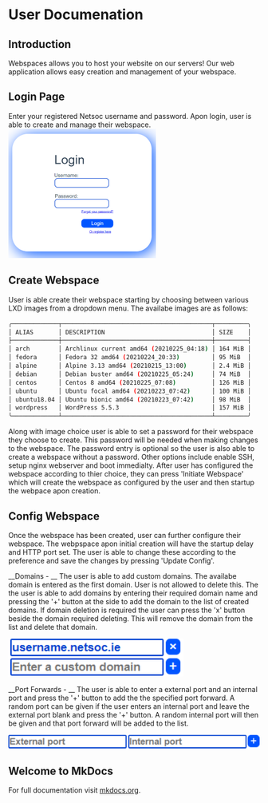 # User Documenation

## Introduction
Webspaces allows you to host your website on our servers! Our web application allows easy creation and management
of your webspace.

## Login Page
Enter your registered Netsoc username and password. Apon login, user is able to create and manage their webspace.
![loginPage](assets/loginPage.png)

## Create Webspace
User is able create their webspace starting by choosing between various LXD images from a dropdown menu. The availabe images are as 
follows:
```bash
╭─────────────┬──────────────────────────────────────────┬─────────╮
│ ALIAS       │ DESCRIPTION                              │ SIZE    │
├─────────────┼──────────────────────────────────────────┼─────────┤
│ arch        │ Archlinux current amd64 (20210225_04:18) │ 164 MiB │
│ fedora      │ Fedora 32 amd64 (20210224_20:33)         │ 95 MiB  │
│ alpine      │ Alpine 3.13 amd64 (20210215_13:00)       │ 2.4 MiB │
│ debian      │ Debian buster amd64 (20210225_05:24)     │ 74 MiB  │
│ centos      │ Centos 8 amd64 (20210225_07:08)          │ 126 MiB │
│ ubuntu      │ Ubuntu focal amd64 (20210223_07:42)      │ 100 MiB │
│ ubuntu18.04 │ Ubuntu bionic amd64 (20210223_07:42)     │ 98 MiB  │
│ wordpress   │ WordPress 5.5.3                          │ 157 MiB │
╰─────────────┴──────────────────────────────────────────┴─────────╯
```
Along with image choice user is able to set a password for their webspace they choose to create. This password will be needed when 
making changes to the webspace. The password entry is optional so the user is also able to create a webspace without a password.
Other options include enable SSH, setup nginx webserver and boot immedialty. After user has configured the webspace according to thier 
choice, they can press 'Initiate Webspace' which will create the webspace as configured by the user and then startup the webpace apon 
creation.

## Config Webspace
Once the webspace has been created, user can further configure their webspace.
The webpspace apon initial creation will have the startup delay and HTTP port set. The user is able to change these according to the  
preference and save the changes by pressing 'Update Config'.

__Domains - __
The user is able to add custom domains. The availabe domain is entered as the first domain. User is not allowed to delete this. 
The the user is able to add domains by entering their required domain name and pressing the '+' button at the side to add the domain 
to the list of created domains.
If domain deletion is required the user can press the 'x' button beside the domain required deleting. This will remove the domain from 
the list and delete that domain.

![customDomains](assets/customDomains.png)

__Port Forwards - __
The user is able to enter a external port and an internal port and press the '+' button to add the the specified port forward.
A random port can be given if the user enters an internal port and leave the external port blank and press the '+' button. A random 
internal port will then be given and that port forward will be added to the list.

![portForwards](assets/portForwards.png)

## Welcome to MkDocs
For full documentation visit [mkdocs.org](https://www.mkdocs.org).